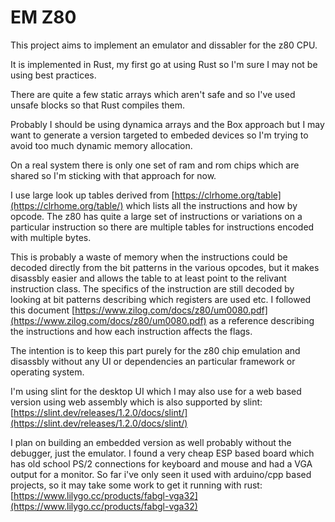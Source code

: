 # EM Z80

This project aims to implement an emulator and dissabler for the z80 CPU.

It is implemented in Rust, my first go at using Rust so I'm sure I may not be using best practices.

There are quite a few static arrays which aren't safe and so I've used unsafe blocks so that Rust compiles them.

Probably I should be using dynamica arrays and the Box approach but I may want to generate a version targeted to embeded devices so I'm trying to avoid too much dynamic memory allocation.

On a real system there is only one set of ram and rom chips which are shared so I'm sticking with that
approach for now.

I use large look up tables derived from [https://clrhome.org/table](https://clrhome.org/table/) which lists all the instructions and how by opcode.  The z80 has quite a large set of instructions or variations on a particular instruction so there are multiple tables for instructions encoded with multiple bytes.

This is probably a waste of memory when the instructions could be decoded directly from the bit patterns in the various opcodes, but it makes disassbly easier and allows the table to at least point to the relivant instruction class.  The specifics of the instruction are still decoded by looking at bit patterns describing which registers are used etc.  I followed this document [https://www.zilog.com/docs/z80/um0080.pdf](https://www.zilog.com/docs/z80/um0080.pdf) as a reference describing the instructions and how each instruction affects the flags.

The intention is to keep this part purely for the z80 chip emulation and disassbly without any UI or dependencies an particular framework or operating system.

I'm using slint for the desktop UI which I may also use for a web based version using web assembly which is also supported by slint: [https://slint.dev/releases/1.2.0/docs/slint/](https://slint.dev/releases/1.2.0/docs/slint/)

I plan on building an embedded version as well probably without the debugger, just the emulator.  I found a very cheap ESP based board which has old school PS/2 connections for keyboard and mouse and had a VGA output for a monitor.  So far i've only seen it used with arduino/cpp based projects, so it may take some work to get it running with rust: [https://www.lilygo.cc/products/fabgl-vga32](https://www.lilygo.cc/products/fabgl-vga32)



